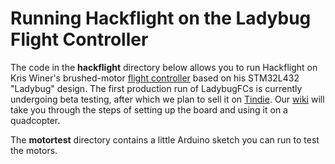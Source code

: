 # Running Hackflight on the Ladybug Flight Controller

The code in the <b>hackflight</b> directory below allows you to run Hackflight on Kris Winer's brushed-motor 
[flight controller](https://www.oshpark.com/shared_projects/HwGC0Gj3)
based on his STM32L432 "Ladybug" design. The first production run of LadybugFCs
is currently undergoing beta testing, after which we plan to sell it on <a
href="https://www.tindie.com/">Tindie</a>.  Our 
[wiki](https://github.com/simondlevy/Hackflight/wiki/Hackflight-LadybugFC-Wiki) 
will take you through the steps of setting up the board and using it on a quadcopter.

The <b>motortest</b> directory contains a little Arduino sketch you can run to test the motors.
